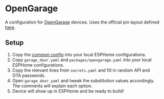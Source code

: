 # OpenGarage

A configuration for [OpenGarage](https://opengarage.io) devices. Uses the official pin layout defined [here](https://github.com/OpenGarage/OpenGarage-Hardware/blob/master/Schematic/1.1/PINs.txt).

## Setup

1. Copy the [common config](../common) into your local ESPHome configurations.
1. Copy `garage_door.yaml` and `packages/opengarage.yaml` into your local ESPHome configurations.
1. Copy the relevant lines from `secrets.yaml` and fill in random API and OTA passwords.
1. Open `garage_door.yaml` and tweak the substitution values accordingly. The comments will explain each option.
1. Device will show up in ESPHome and be ready to build!
